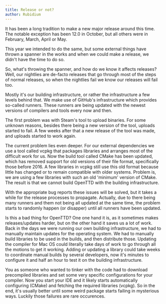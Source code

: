 ```yaml
---
title: Release or not?
author: Rubidium
---
```


It has been a long tradition to make a new major release around this time.
The notable exception has been 12.0 in October, but all others were in February, March, April or May.

This year we intended to do the same, but some external things have thrown a spanner in the works and when we could make a release, we didn't have the time to do so.

So, what's throwing the spanner, and how do we know it affects releases?
Well, our nightlies are de-facto releases that go through most of the steps of normal releases, so when the nightlies fail we know our releases will fail too.

Mostly it's our building infrastructure, or rather the infrastructure a few levels behind that.
We make use of GitHub's infrastructure which provides so-called runners.
These runners are being updated with the newest versions of compilers and tools every now and then.

The first problem was with Steam's tool to upload binaries.
For some unknown reasons, besides there being a new version of the tool, uploads started to fail.
A few weeks after that a new release of the tool was made, and uploads started to work again.

The current problem lies even deeper.
For our external dependencies we use a tool called vcpkg that packages libraries and arranges most of the difficult work for us.
Now the build tool called CMake has been updated, which has removed support for old versions of their file format, specifically those before 2016.
A few libraries in vcpkg still use this old format because little has changed or to remain compatible with older systems.
Problem is, we are using a few libraries with such an old 'minimum' version of CMake.
The result is that we cannot build OpenTTD with the building infrastructure.

With the appropriate bug reports these issues will be solved, but it takes a while for the release processes to propagate.
Actually, due to there being many runners and them not being all updated at the same time, the problem starts to randomly happen (or disapper) until all runners have been updated.

Is this a bad thing for OpenTTD?
One one hand it is, as it sometimes makes releases/updates harder, but on the other hand it saves us a lot of work.
Back in the days we were running our own building infrastructure, we had to manually maintain updates for the operating system.
We had to manually build libraries to be used in the builds, and then distribute those.
Updating the compiler for Mac OS could literally take days of work to go through all the motions to get it working.
Adding or updating a library could take weeks to coordinate manual builds by several developers, now it's minutes to configure it and half an hour to test it on the building infrastructure.

You as someone who wanted to tinker with the code had to download precompiled libraries and set some very specific configurations for your compiler.
Now you start your IDE and it likely starts automatically configuring (CMake) and fetching the required libraries (vcpkg).
So in the end, it's usually better until some weird package starts failing in mysterious ways.
Luckily those failures are rare occurences.
